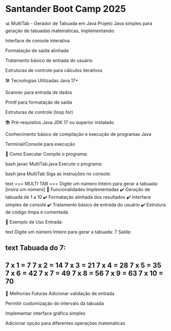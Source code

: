 # Santander Boot Camp 2025

📊 MultiTab - Gerador de Tabuada em Java
Projeto Java simples para geração de tabuadas matemáticas, implementando:

Interface de console interativa

Formatação de saída alinhada

Tratamento básico de entrada do usuário

Estruturas de controle para cálculos iterativos

🛠️ Tecnologias Utilizadas
Java 17+

Scanner para entrada de dados

Printf para formatação de saída

Estruturas de controle (loop for)

📚 Pré-requisitos
Java JDK 17 ou superior instalado

Conhecimento básico de compilação e execução de programas Java

Terminal/Console para execução

🚀 Como Executar
Compile o programa:

bash
javac MultiTab.java
Execute o programa:

bash
java MultiTab
Siga as instruções no console:

text
=== MULTI TAB ===
Digite um número Inteiro para gerar a tabuada: [insira um número]
🎯 Funcionalidades Implementadas
✔️ Geração de tabuada de 1 a 10
✔️ Formatação alinhada dos resultados
✔️ Interface simples de console
✔️ Tratamento básico de entrada do usuário
✔️ Estrutura de código limpa e comentada

📝 Exemplo de Uso
Entrada:

text
Digite um número Inteiro para gerar a tabuada: 7
Saída:

text
Tabuada do 7:
------------------
7 x  1 =   7
7 x  2 =  14
7 x  3 =  21
7 x  4 =  28
7 x  5 =  35
7 x  6 =  42
7 x  7 =  49
7 x  8 =  56
7 x  9 =  63
7 x 10 =  70
------------------
📌 Melhorias Futuras
Adicionar validação de entrada

Permitir customização do intervalo da tabuada

Implementar interface gráfica simples

Adicionar opção para diferentes operações matemáticas